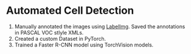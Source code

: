 # Automated Cell Detection

1. Manually annotated the images using [LabelImg](https://github.com/tzutalin/labelImg). Saved the annotations in PASCAL VOC stlyle XMLs.
2. Created a custom Dataset in PyTorch.
3. Trained a Faster R-CNN model using TorchVision models.